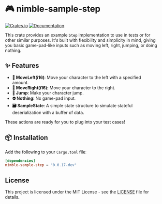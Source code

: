 # 🎮 nimble-sample-step

[![Crates.io](https://img.shields.io/crates/v/nimble-sample-step)](https://crates.io/crates/nimble-sample-step)
[![Documentation](https://docs.rs/nimble-sample-step/badge.svg)](https://docs.rs/nimble-sample-step)

This crate provides an example `Step` implementation to use in tests or for other similar purposes.
It's built with flexibility and simplicity in mind, giving you basic game-pad-like
inputs such as moving left, right, jumping, or doing nothing.

## ✨ Features

- **🚶 MoveLeft(i16)**: Move your character to the left with a specified amount.
- **🏃 MoveRight(i16)**: Move your character to the right.
- **🦘 Jump**: Make your character jump.
- **⛔ Nothing**: No game-pad input.
- **🗃️ SampleState**: A simple state structure to simulate stateful deserialization with a buffer of data.

These actions are ready for you to plug into your test cases!

## 📦 Installation

Add the following to your `Cargo.toml` file:

```toml
[dependencies]
nimble-sample-step = "0.0.17-dev"
```

## License

This project is licensed under the MIT License - see the [LICENSE](LICENSE) file for details.
